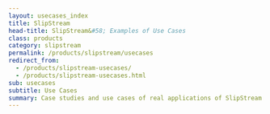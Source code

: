 ```yaml
---
layout: usecases_index
title: SlipStream
head-title: SlipStream&#58; Examples of Use Cases
class: products
category: slipstream
permalink: /products/slipstream/usecases
redirect_from:
  - /products/slipstream-usecases/
  - /products/slipstream-usecases.html
sub: usecases
subtitle: Use Cases
summary: Case studies and use cases of real applications of SlipStream.
---
```

